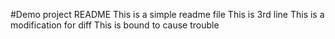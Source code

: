 #Demo project README
This is a simple readme file
This is 3rd line
This is a modification for diff
This is bound to cause trouble
